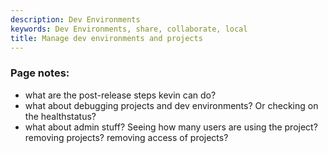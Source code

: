 ```yaml
---
description: Dev Environments
keywords: Dev Environments, share, collaborate, local
title: Manage dev environments and projects
---
```


### Page notes:

- what are the post-release steps kevin can do? 
- what about debugging projects and dev environments? Or checking on the healthstatus?
- what about admin stuff? Seeing how many users are using the project? removing projects? removing access of projects?

